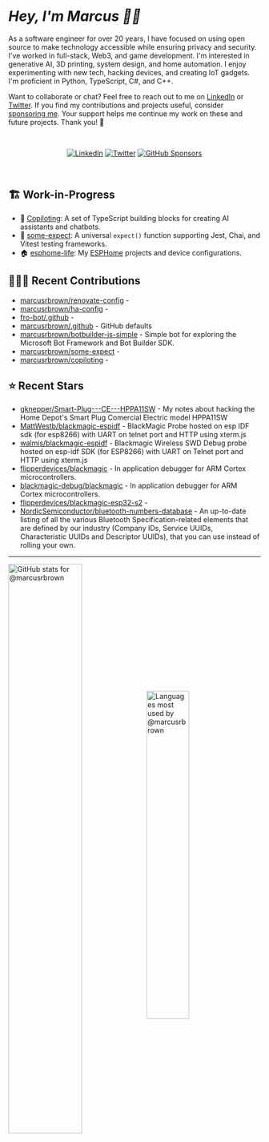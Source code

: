 # <em>Hey, I'm Marcus <span title="✌🏽 & ❤️">👋🏽</span></em>

As a software engineer for over 20 years, I have focused on using open source to make technology accessible while ensuring privacy and security. I've worked in full-stack, Web3, and game development. I'm interested in generative AI, 3D printing, system design, and home automation. I enjoy experimenting with new tech, hacking devices, and creating IoT gadgets. I'm proficient in Python, TypeScript, C#, and C++.

Want to collaborate or chat? Feel free to reach out to me on [LinkedIn][linkedin] or [Twitter][twitter]. If you find my contributions and projects useful, consider [sponsoring me][gh-sponsors]. Your support helps me continue my work on these and future projects. Thank you! 🖤

<br>
<div align='center'>

[![LinkedIn](https://img.shields.io/badge/LinkedIn-blue?style=for-the-badge&logo=linkedin)][linkedin]
[![Twitter](https://img.shields.io/badge/Twitter-blue?style=for-the-badge&logo=twitter&label)][twitter]
[![GitHub Sponsors](https://img.shields.io/github/sponsors/marcusrbrown?style=for-the-badge&logo=github-sponsors)
][gh-sponsors]

</div>
<br>

[gh-sponsors]: https://github.com/sponsors/marcusrbrown "@marcusrbrown | GitHub Sponsors"
[twitter]: https://twitter.com/mrossbrown "@mrossbrown | Twitter"
[linkedin]: https://www.linkedin.com/in/marcusrbrown "@marcusrbrown | LinkedIn"

## 🏗️ Work-in-Progress

- 🤖 [Copiloting](https://github.com/marcusrbrown/copiloting): A set of TypeScript building blocks for creating AI assistants and chatbots.
- 🧪 [some-expect](https://github.com/marcusrbrown/some-expect): A universal `expect()` function supporting Jest, Chai, and Vitest testing frameworks.
- 🏠 [esphome-life](https://github.com/marcusrbrown/esphome-life): My [ESPHome](https://esphome.io/) projects and device configurations.

## 👨🏽‍💻 Recent Contributions

- [marcusrbrown/renovate-config](https://github.com/marcusrbrown/renovate-config) -
- [marcusrbrown/ha-config](https://github.com/marcusrbrown/ha-config) -
- [fro-bot/.github](https://github.com/fro-bot/.github) -
- [marcusrbrown/.github](https://github.com/marcusrbrown/.github) - GitHub defaults
- [marcusrbrown/botbuilder-js-simple](https://github.com/marcusrbrown/botbuilder-js-simple) - Simple bot for exploring the Microsoft Bot Framework and Bot Builder SDK.
- [marcusrbrown/some-expect](https://github.com/marcusrbrown/some-expect) -
- [marcusrbrown/copiloting](https://github.com/marcusrbrown/copiloting) -

## ⭐ Recent Stars

- [gknepper/Smart-Plug---CE---HPPA11SW](https://github.com/gknepper/Smart-Plug---CE---HPPA11SW) - My notes about hacking the Home Depot&#39;s Smart Plug Comercial Electric model HPPA11SW
- [MattWestb/blackmagic-espidf](https://github.com/MattWestb/blackmagic-espidf) - BlackMagic Probe hosted on esp IDF sdk (for esp8266) with UART on telnet port and HTTP using xterm.js
- [walmis/blackmagic-espidf](https://github.com/walmis/blackmagic-espidf) - Blackmagic Wireless SWD Debug probe hosted on esp-idf SDK (for ESP8266) with UART on Telnet port and HTTP using xterm.js
- [flipperdevices/blackmagic](https://github.com/flipperdevices/blackmagic) - In application debugger for ARM Cortex microcontrollers.
- [blackmagic-debug/blackmagic](https://github.com/blackmagic-debug/blackmagic) - In application debugger for ARM Cortex microcontrollers.
- [flipperdevices/blackmagic-esp32-s2](https://github.com/flipperdevices/blackmagic-esp32-s2) -
- [NordicSemiconductor/bluetooth-numbers-database](https://github.com/NordicSemiconductor/bluetooth-numbers-database) - An up-to-date listing of all the various Bluetooth Specification-related elements that are defined by our industry (Company IDs, Service UUIDs, Characteristic UUIDs and Descriptor UUIDs), that you can use instead of rolling your own.

---
<img align='center' width='54%' alt='GitHub stats for @marcusrbrown' src='https://github-readme-stats.vercel.app/api?username=marcusrbrown&show_icons=true&theme=dark&include_all_commits=true&count_private=true'>
<img align='center' width='41%' alt='Languages most used by @marcusrbrown' src='https://github-readme-stats.vercel.app/api/top-langs/?username=marcusrbrown&layout=compact&theme=dark&include_all_commits=true&count_private=true'>
